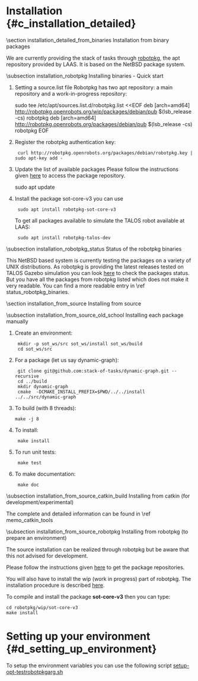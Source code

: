 # Installation {#c_installation_detailed}

\section installation_detailed_from_binaries Installation from binary packages

We are currently providing the stack of tasks through [robotpkg](https://robotpkg.openrobots.org), 
the apt repository provided by LAAS. It is based on the NetBSD package system.

\subsection installation_robotpkg Installing binaries - Quick start

1. Setting a source.list file 
Robotpkg has two apt repository: a main repository and a work-in-progress repository:

    sudo tee /etc/apt/sources.list.d/robotpkg.list <<EOF
    deb [arch=amd64] http://robotpkg.openrobots.org/wip/packages/debian/pub $(lsb_release -cs) robotpkg
    deb [arch=amd64] http://robotpkg.openrobots.org/packages/debian/pub $(lsb_release -cs) robotpkg
    EOF


2. Register the robotpkg authentication key:

        curl http://robotpkg.openrobots.org/packages/debian/robotpkg.key | sudo apt-key add -


3. Update the list of available packages 
Please follow the instructions given <a href="http://robotpkg.openrobots.org/debian.html">here</a> to access the package repository.

    sudo apt update

4. Install the package sot-core-v3 you can use

        sudo apt install robotpkg-sot-core-v3


    To get all packages available to simulate the TALOS robot available at LAAS:

        sudo apt install robotpkg-talos-dev


\subsection installation_robotpkg_status Status of the robotpkg binaries

This NetBSD based system is currently testing the packages on a variety of UNIX distributions.
As robotpkg is providing the latest releases tested on TALOS Gazebo simulation
you can look [here](http://robotpkg.openrobots.org/rbulk/robotpkg-wip/all.html) to check the packages status.
But you have all the packages from robotpkg listed which does not make it very readable.
You can find a more readable entry in \ref status_robotpkg_binaries.

\section installation_from_source Installing from source 

\subsection installation_from_source_old_school Installing each package manually

1. Create an environment:

        mkdir -p sot_ws/src sot_ws/install sot_ws/build
        cd sot_ws/src
    
2. For a package (let us say dynamic-graph):

        git clone git@github.com:stack-of-tasks/dynamic-graph.git --recursive
        cd ../build
        mkdir dynamic-graph
        cmake  -DCMAKE_INSTALL_PREFIX=$PWD/../../install ../../src/dynamic-graph
        
3. To build (with 8 threads):
   
       make -j 8

4. To install:
    
        make install
        
5. To run unit tests:
   
        make test
        
6. To make documentation:

        make doc
        
\subsection installation_from_source_catkin_build Installing from catkin (for development/experimental)

The complete and detailed information can be found in \ref memo_catkin_tools

\subsection installation_from_source_robotpkg Installing from robotpkg (to prepare an environment)

The source installation can be realized through robotpkg but be aware that this not advised for development.

Please follow the instructions given [here](http://robotpkg.openrobots.org/install.html) to get the package repositories.

You will also have to install the wip (work in progress) part of robotpkg. The installation procedure is described
[here](http://robotpkg.openrobots.org/robotpkg-wip.html).

To compile and install the package <b>sot-core-v3</b> then you can type:

    cd robotpkg/wip/sot-core-v3
    make install

# Setting up your environment {#d_setting_up_environment}

To setup the environment variables you can use the following script [setup-opt-testrobotpkgarg.sh](https://github.com/stack-of-tasks/sot-doc/bash/setup-opt-testrobotpkgarg.sh)

